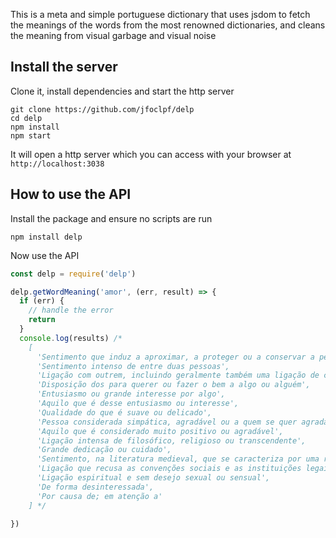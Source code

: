This is a meta and simple portuguese dictionary that uses jsdom to fetch the meanings of the words from the most renowned dictionaries, and cleans the meaning from visual garbage and visual noise

## Install the server

Clone it, install dependencies and start the http server

```
git clone https://github.com/jfoclpf/delp
cd delp
npm install
npm start
```

It will open a http server which you can access with your browser at `http://localhost:3038`

## How to use the API

Install the package and ensure no scripts are run

```
npm install delp
```

Now use the API

```js
const delp = require('delp')

delp.getWordMeaning('amor', (err, result) => {
  if (err) {
    // handle the error
    return
  }
  console.log(results) /*
    [
      'Sentimento que induz a aproximar, a proteger ou a conservar a pessoa pela qual se sente afeição ou ; grande afeição ou afinidade forte por outra pessoa',
      'Sentimento intenso de entre duas pessoas',
      'Ligação com outrem, incluindo geralmente também uma ligação de cariz sexual',
      'Disposição dos para querer ou fazer o bem a algo ou alguém',
      'Entusiasmo ou grande interesse por algo',
      'Aquilo que é desse entusiasmo ou interesse',
      'Qualidade do que é suave ou delicado',
      'Pessoa considerada simpática, agradável ou a quem se quer agradar',
      'Aquilo que é considerado muito positivo ou agradável',
      'Ligação intensa de filosófico, religioso ou transcendente',
      'Grande dedicação ou cuidado',
      'Sentimento, na literatura medieval, que se caracteriza por uma relação de vassalagem entre o cavaleiro e a sua amada',
      'Ligação que recusa as convenções sociais e as instituições legais, o casamento',
      'Ligação espiritual e sem desejo sexual ou sensual',
      'De forma desinteressada',
      'Por causa de; em atenção a'
    ] */

})

```
